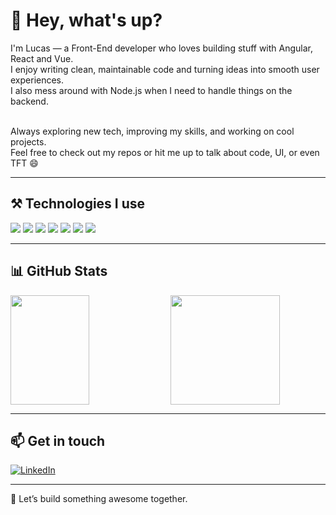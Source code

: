 # 👋 Hey, what's up?

<p align="left">
  I'm Lucas — a Front-End developer who loves building stuff with Angular, React and Vue.<br>
  I enjoy writing clean, maintainable code and turning ideas into smooth user experiences.<br>
  I also mess around with Node.js when I need to handle things on the backend.<br><br>

  Always exploring new tech, improving my skills, and working on cool projects.  
  Feel free to check out my repos or hit me up to talk about code, UI, or even TFT 😄
</p>

---

## ⚒️ Technologies I use

<p align="left">
  <img src="https://img.shields.io/badge/-JavaScript-F7DF1E?style=flat-square&logo=javascript&logoColor=black" />
  <img src="https://img.shields.io/badge/-TypeScript-3178C6?style=flat-square&logo=typescript&logoColor=white" />
  <img src="https://img.shields.io/badge/-Angular-DD0031?style=flat-square&logo=angular&logoColor=white" />
  <img src="https://img.shields.io/badge/-React-20232A?style=flat-square&logo=react&logoColor=61DAFB" />
<img src="https://img.shields.io/badge/-Next.js-20232A?style=flat-square&logo=react&logoColor=61DAFB" />
  <img src="https://img.shields.io/badge/-Vue.js-4FC08D?style=flat-square&logo=vue.js&logoColor=white" />
  <img src="https://img.shields.io/badge/-Node.js-339933?style=flat-square&logo=node.js&logoColor=white" />
</p>

---

## 📊 GitHub Stats

<p align="left">
  <a >
    <img height="175" width="50%" align="center" src="https://github-readme-stats.vercel.app/api/top-langs/?username=lucasspor&layout=compact&theme=gotham">
  </a>
  <a >
    <img height="175" align="center" src="https://github-readme-stats.vercel.app/api?username=lucasspor&show_icons=true&layout=compact&theme=gotham" />
  </a>
</p>

---

## 📫 Get in touch

<p align="left">
  <a href="https://www.linkedin.com/in/lucas-silva-porto-826240209/" target="_blank">
    <img src="https://img.shields.io/badge/-LinkedIn-0e76a8?style=flat-square&logo=linkedin&logoColor=white" alt="LinkedIn" />
  </a>
</p>

---

<p align="left">
  🚀 Let’s build something awesome together.
</p>
